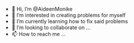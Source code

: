 - 👋 Hi, I’m @AideenMonike
- 👀 I’m interested in creating problems for myself
- 🌱 I’m currently learning how to fix said problems
- 💞️ I’m looking to collaborate on ...
- 📫 How to reach me ...

<!---
AideenMonike/AideenMonike is a ✨ special ✨ repository because its `README.md` (this file) appears on your GitHub profile.
You can click the Preview link to take a look at your changes.
--->
